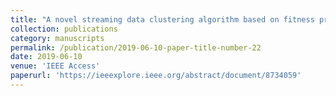 ```yaml
---
title: "A novel streaming data clustering algorithm based on fitness proportionate sharing"
collection: publications
category: manuscripts
permalink: /publication/2019-06-10-paper-title-number-22
date: 2019-06-10
venue: 'IEEE Access'
paperurl: 'https://ieeexplore.ieee.org/abstract/document/8734059'
---
```

